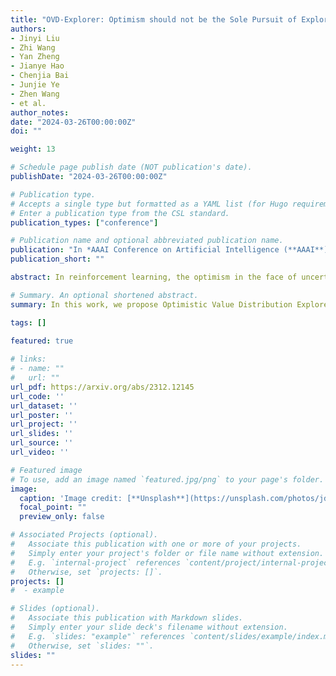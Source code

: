 ```yaml
---
title: "OVD-Explorer: Optimism should not be the Sole Pursuit of Exploration in Noisy Environments."
authors:
- Jinyi Liu
- Zhi Wang
- Yan Zheng
- Jianye Hao
- Chenjia Bai
- Junjie Ye
- Zhen Wang
- et al.
author_notes:
date: "2024-03-26T00:00:00Z"
doi: ""

weight: 13

# Schedule page publish date (NOT publication's date).
publishDate: "2024-03-26T00:00:00Z"

# Publication type.
# Accepts a single type but formatted as a YAML list (for Hugo requirements).
# Enter a publication type from the CSL standard.
publication_types: ["conference"]

# Publication name and optional abbreviated publication name.
publication: "In *AAAI Conference on Artificial Intelligence (**AAAI**)*, 2024"
publication_short: ""

abstract: In reinforcement learning, the optimism in the face of uncertainty (OFU) is a mainstream principle for directing exploration towards less explored areas, characterized by higher uncertainty. However, in the presence of environmental stochasticity (noise), purely optimistic exploration may lead to excessive probing of high-noise areas, consequently impeding exploration efficiency. Hence, in exploring noisy environments, while optimism-driven exploration serves as a foundation, prudent attention to alleviating unnecessary over-exploration in high-noise areas becomes beneficial. In this work, we propose Optimistic Value Distribution Explorer (OVD-Explorer) to achieve a noise-aware optimistic exploration for continuous control. OVD-Explorer proposes a new measurement of the policy's exploration ability considering noise in optimistic perspectives, and leverages gradient ascent to drive exploration. Practically, OVD-Explorer can be easily integrated with continuous control RL algorithms. Extensive evaluations on the MuJoCo and GridChaos tasks demonstrate the superiority of OVD-Explorer in achieving noise-aware optimistic exploration.

# Summary. An optional shortened abstract.
summary: In this work, we propose Optimistic Value Distribution Explorer (OVD-Explorer) to achieve a noise-aware optimistic exploration for continuous control.

tags: []
  
featured: true

# links:
# - name: ""
#   url: ""
url_pdf: https://arxiv.org/abs/2312.12145
url_code: ''
url_dataset: ''
url_poster: ''
url_project: ''
url_slides: ''
url_source: ''
url_video: ''

# Featured image
# To use, add an image named `featured.jpg/png` to your page's folder. 
image:
  caption: 'Image credit: [**Unsplash**](https://unsplash.com/photos/jdD8gXaTZsc)'
  focal_point: ""
  preview_only: false

# Associated Projects (optional).
#   Associate this publication with one or more of your projects.
#   Simply enter your project's folder or file name without extension.
#   E.g. `internal-project` references `content/project/internal-project/index.md`.
#   Otherwise, set `projects: []`.
projects: []
#  - example

# Slides (optional).
#   Associate this publication with Markdown slides.
#   Simply enter your slide deck's filename without extension.
#   E.g. `slides: "example"` references `content/slides/example/index.md`.
#   Otherwise, set `slides: ""`.
slides: ""
---
```

